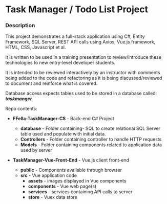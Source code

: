 # Task Manager / Todo List Project

### Description

This project demonstrates a full-stack application using C#, Entity Framework, SQL Server, REST API calls using Axios, Vue.js framework, HTML, CSS, Javascript et al.

It is written to be used in a training presentation to review/introduce these technologies to new entry-level developer students.

It is intended to be reviewed interactively by an instructor with comments being added to the code and refactoring as it is being discussed/reviewed to document and reinforce what is covered.

Database access expects tables used to be stored in a database called: ***taskmanger***

Repo contents:
- **FFella-TaskManager-CS** - Back-end C# Project 
    - **database** - Folder containing- SQL to create relational SQL Server table used and populate with initial data.
    - **Controllers** - Folder containing controller to handle HTTP requests
    - **Models** - Folder containing components related to application data used by server
  
- **TaskManager-Vue-Front-End** - Vue.js client front-end
  - **public** - Components available through browser
  - **src** - Vue application code
    - **assets** - images displayed in Vue components
    - **components** - Vue web page(s)
    - **services** - services containing API calls to server
    - **store** - Vuex data store
  
